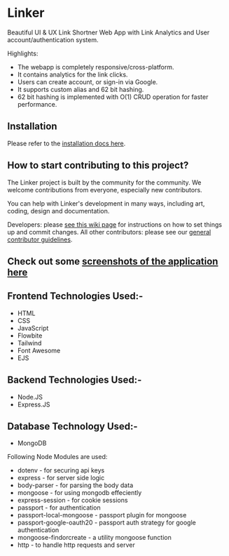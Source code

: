 # Linker

Beautiful UI & UX Link Shortner Web App with Link Analytics and User account/authentication system.

Highlights:
- The webapp is completely responsive/cross-platform.
- It contains analytics for the link clicks.
- Users can create account, or sign-in via Google.
- It supports custom alias and 62 bit hashing.
- 62 bit hashing is implemented with O(1) CRUD operation for faster performance.

## Installation

Please refer to the [installation docs here](https://github.com/anshgoyalevil/Linker/blob/master/installation.md).

## How to start contributing to this project?

The Linker project is built by the community for the community. We welcome contributions from everyone, especially new contributors.

You can help with Linker's development in many ways, including art, coding, design and documentation.

Developers: please [see this wiki page](https://github.com/anshgoyalevil/Linker/blob/master/installation.md) for instructions on how to set things up and commit changes.
All other contributors: please see our [general contributor guidelines](https://github.com/anshgoyalevil/Linker/blob/master/contribution.md).

## Check out some [screenshots of the application here](https://github.com/anshgoyalevil/Linker/blob/master/preview.md)

## Frontend Technologies Used:-
- HTML
- CSS
- JavaScript
- Flowbite
- Tailwind
- Font Awesome
- EJS

## Backend Technologies Used:-
- Node.JS
- Express.JS

## Database Technology Used:-
- MongoDB

Following Node Modules are used:
- dotenv - for securing api keys
- express - for server side logic
- body-parser - for parsing the body data
- mongoose - for using mongodb effeciently
- express-session - for cookie sessions
- passport - for authentication
- passport-local-mongoose - passport plugin for mongoose
- passport-google-oauth20 - passport auth strategy for google authentication
- mongoose-findorcreate - a utility mongoose function
- http - to handle http requests and server
